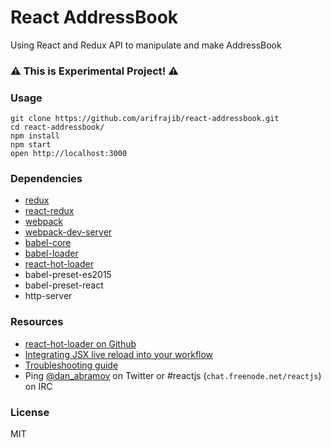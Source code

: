 

React AddressBook
=============================

Using React and Redux API to manipulate and make AddressBook


### ⚠️ This is Experimental Project! ⚠️



### Usage

```
git clone https://github.com/arifrajib/react-addressbook.git
cd react-addressbook/
npm install
npm start
open http://localhost:3000

```


### Dependencies

* [redux](https://github.com/reactjs/redux)
* [react-redux](https://github.com/reactjs/react-redux)
* [webpack](https://github.com/webpack/webpack)
* [webpack-dev-server](https://github.com/webpack/webpack-dev-server)
* [babel-core](https://github.com/babel/babel-core)
* [babel-loader](https://github.com/babel/babel-loader)
* [react-hot-loader](https://github.com/gaearon/react-hot-loader)
* babel-preset-es2015
* babel-preset-react
* http-server

### Resources

* [react-hot-loader on Github](https://github.com/gaearon/react-hot-loader)
* [Integrating JSX live reload into your workflow](http://gaearon.github.io/react-hot-loader/getstarted/)
* [Troubleshooting guide](https://github.com/gaearon/react-hot-loader/blob/master/docs/Troubleshooting.md)
* Ping [@dan_abramov](https://twitter.com/dan_abramov) on Twitter or #reactjs (`chat.freenode.net/reactjs`) on IRC



### License

MIT


